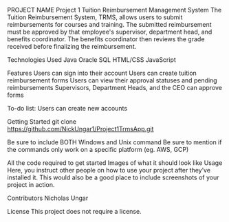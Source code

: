 PROJECT NAME
Project 1 Tuition Reimbursement Management System
The Tuition Reimbursement System, TRMS, allows users to submit reimbursements for courses and training. The submitted reimbursement must be approved by that employee's supervisor, department head, and benefits coordinator. The benefits coordinator then reviews the grade received before finalizing the reimbursement.

Technologies Used
Java
Oracle SQL
HTML/CSS
JavaScript

Features
Users can sign into their account
Users can create tuition reimbursement forms
Users can view their approval statuses and pending reimbursements
Supervisors, Department Heads, and the CEO can approve forms

To-do list:
Users can create new accounts

Getting Started
git clone https://github.com/NickUngar1/Project1TrmsApp.git

Be sure to include BOTH Windows and Unix command
Be sure to mention if the commands only work on a specific platform (eg. AWS, GCP)

All the code required to get started
Images of what it should look like
Usage
Here, you instruct other people on how to use your project after they’ve installed it. This would also be a good place to include screenshots of your project in action.

Contributors
Nicholas Ungar

License
This project does not require a license.
